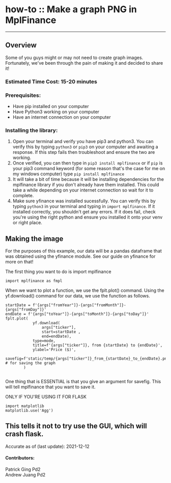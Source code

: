 # how-to :: Make a graph PNG in MplFinance
---
## Overview
Some of you guys might or may not need to create graph images. Fortunately, we've been through the pain of making it and decided to share it!
### Estimated Time Cost: 15-20 minutes 

### Prerequisites:

- Have pip installed on your computer 
- Have Python3 working on your computer
- Have an internet connection on your computer

### Installing the library:
1. Open your terminal and verify you have pip3 and python3. You can verify this by typing
 ```python3``` or ```pip3``` on your computer and awaiting a response. If this step fails then troubleshoot and ensure the two are working.
2. Once verified, you can then type in ```pip3 install mplfinance``` or if ```pip``` is your pip3 command keyword (for some reason that's the case for me on my windows computer) type ```pip install mplfinance```
3. It will take a bit of time because it will be installing dependencies for the mplfinance library if you don't already have them installed. This could take a while depending on your internet connection so wait for it to complete.
4. Make sure yfinance was installed sucessfully. You can verify this by typing ```python3``` in your terminal and typing in ```import mplfinance```. If it installed correctly, you shouldn't get any errors. If it does fail, check you're using the right python and ensure you installed it onto your venv or right place.

## Making the image

For the purposes of this example, our data will be a pandas dataframe that was obtained using the yfinance module. See our guide on yfinance for more on that!

The first thing you want to do is import mplfinance
```
import mplfinance as fmpl
```
When we want to plot a function, we use the fplt.plot() command. Using the yf.download() command for our data, we use the function as follows. 
```
startDate = f'{args["fromYear"]}-{args["fromMonth"]}-{args["fromDay"]}'
endDate = f'{args["toYear"]}-{args["toMonth"]}-{args["toDay"]}'
fplt.plot(
            yf.download(
                args["ticker"],
                start=startDate ,
                end=endDate),
            type=mode,
            title=f'{args["ticker"]}, from {startDate} to {endDate}',
            ylabel='Price ($)',
            savefig=f'static/temp/{args["ticker"]}_from_{startDate}_to_{endDate}.png' # for saving the graph
        )
    
```
One thing that is ESSENTIAL is that you give an argument for savefig. This will tell mplfinance that you want to save it.

ONLY IF YOU'RE USING IT FOR FLASK
```
import matplotlib
matplotlib.use('Agg')
```
This tells it not to try use the GUI, which will crash flask.
---

Accurate as of (last update): 2021-12-12

#### Contributors:  
Patrick  Ging  Pd2  
Andrew Juang Pd2  
